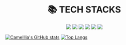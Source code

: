 <div align=center><h1>📚 TECH STACKS</h1></div>
<div align=center>
  <img src="https://img.shields.io/badge/Unity-000000?style=flat-square&logo=Unity&logoColor=white"/></a>
  <img src="https://img.shields.io/badge/-C%23-339933?style=flat-square&logo=Csharp&logoColor=white"/></a>
  <img src="https://img.shields.io/badge/UE4-000000?style=flat-square&logo=UnrealEngine&logoColor=white"/></a>
  <img src="https://img.shields.io/badge/C++-00599C?style=flat-square&logo=c%2B%2B&logoColor=white"/></a> 
  <img src="https://img.shields.io/badge/JavaScript-F7DF1E?style=flat-square&logo=JavaScript&logoColor=white"/></a>
  <img src="https://img.shields.io/badge/-React-61DAFB?style=flat-square&logo=React&logoColor=white"/></a>
</div>

[![Camelllia's GitHub stats](https://github-readme-stats.vercel.app/api?username=Camelllia&show_icons=true&theme=tokyonight)](https://github.com/Camelllia/github-readme-stats) [![Top Langs](https://github-readme-stats.vercel.app/api/top-langs/?username=Camelllia&layout=compact)](https://github.com/Camelllia/github-readme-stats)



